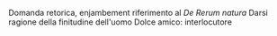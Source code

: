 Domanda retorica, enjambement
riferimento al *De Rerum natura*
Darsi ragione della finitudine dell'uomo 
Dolce amico: interlocutore

<!--stackedit_data:
eyJoaXN0b3J5IjpbLTE3NDczMjcxMjFdfQ==
-->